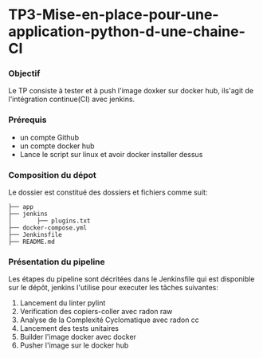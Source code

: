 # TP3-Mise-en-place-pour-une-application-python-d-une-chaine-CI

### Objectif

Le TP consiste à tester et à push l'image doxker sur docker hub, ils'agit de l'intégration continue(CI) avec jenkins.


### Prérequis

 - un compte Github
 - un compte docker hub
 - Lance le script sur linux et avoir docker installer dessus


### Composition du dépot

Le dossier est constitué des dossiers et fichiers comme suit:

```
├── app
├── jenkins
│       ├── plugins.txt
├── docker-compose.yml
├── Jenkinsfile
├── README.md
```
### Présentation du pipeline

Les étapes du pipeline sont décritées dans le Jenkinsfile qui est disponible sur le dépôt, jenkins l'utilise pour executer les tâches suivantes:

1. Lancement du linter pylint
2. Verification des copiers-coller avec radon raw
3. Analyse de la Complexité Cyclomatique avec radon cc 
4. Lancement des tests unitaires
5. Builder l'image docker avec docker
6. Pusher l'image sur le docker hub
